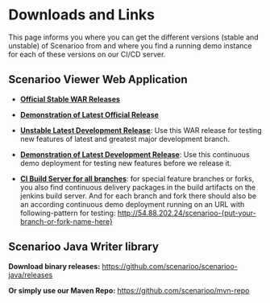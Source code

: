 # Downloads and Links
This page informs you where you can get the different versions (stable and unstable) of Scenarioo from and where you find a running demo instance for each of these versions on our CI/CD server.

## Scenarioo Viewer Web Application

* **[Official Stable WAR Releases](https://github.com/scenarioo/scenarioo/releases)**

* **[Demonstration of Latest Official Release](http://demo.scenarioo.org)**  

* **[Unstable Latest Development Release](http://54.88.202.24/jenkins/job/scenarioo-develop/lastSuccessfulBuild/artifact/scenarioo-server/build/libs/)**: Use this WAR release for testing new features of latest and greatest major development branch.

* **[Demonstration of Latest Development Release](http://54.88.202.24/scenarioo-develop)**: 
Use this continuous demo deployment for testing new features before we release it.

* **[CI Build Server for all branches](http://ci.scenarioo.org)**: for special feature branches or forks, you also find continuous delivery packages in the build artifacts on the jenkins build server. And for each branch and fork there should also be an according continuous demo deployment running on an URL with following-pattern for testing: http://54.88.202.24/scenarioo-{put-your-branch-or-fork-name-here}

## Scenarioo Java Writer library

**Download binary releases:**
https://github.com/scenarioo/scenarioo-java/releases

**Or simply use our Maven Repo:**
https://github.com/scenarioo/mvn-repo 
